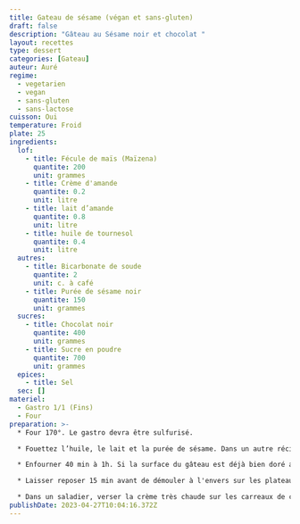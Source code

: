 ```yaml
---
title: Gateau de sésame (végan et sans-gluten)
draft: false
description: "Gâteau au Sésame noir et chocolat "
layout: recettes
type: dessert
categories: [Gateau]
auteur: Auré
regime:
  - vegetarien
  - vegan
  - sans-gluten
  - sans-lactose
cuisson: Oui
temperature: Froid
plate: 25
ingredients:
  lof:
    - title: Fécule de maïs (Maïzena)
      quantite: 200
      unit: grammes
    - title: Crème d'amande
      quantite: 0.2
      unit: litre
    - title: lait d’amande
      quantite: 0.8
      unit: litre
    - title: huile de tournesol
      quantite: 0.4
      unit: litre
  autres:
    - title: Bicarbonate de soude
      quantite: 2
      unit: c. à café
    - title: Purée de sésame noir
      quantite: 150
      unit: grammes
  sucres:
    - title: Chocolat noir
      quantite: 400
      unit: grammes
    - title: Sucre en poudre
      quantite: 700
      unit: grammes
  epices:
    - title: Sel
  sec: []
materiel:
  - Gastro 1/1 (Fins)
  - Four
preparation: >-
  * Four 170°. Le gastro devra être sulfurisé.

  * Fouettez l’huile, le lait et la purée de sésame. Dans un autre récipient, mélangez la poudre d’amande, le sucre et la maïzena. Versez le mélange des liquides dans le mélange d’ingrédients secs et mélangez bien jusqu’à ce que l’appareil soit homogène (le mélange obtenu est assez liquide, c’est normal) Verser dans le gastro sulfurisé. 

  * Enfourner 40 min à 1h. Si la surface du gâteau est déjà bien doré avant la fin de la cuisson, recouvrez-le d’une feuille d’aluminium et poursuivez la cuisson. Test à la pointe du couteau qui doit être sèche.

  * Laisser reposer 15 min avant de démouler à l'envers sur les plateaux. Faire chauffer la crème liquide. 

  * Dans un saladier, verser la crème très chaude sur les carreaux de chocolat. Enfin, glacer le gâteau!
publishDate: 2023-04-27T10:04:16.372Z
---
```


